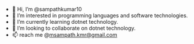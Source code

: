 - 👋 Hi, I’m @sampathkumar10
- 👀 I’m interested in programming languages and software technologies.
- 🌱 I’m currently learning dotnet technology.
- 💞️ I’m looking to collaborate on dotnet technology.
- 📫 reach me @msampath.kmr@gmail.com

<!---
sampathkumar10/sampathkumar10 is a ✨ special ✨ repository because its `README.md` (this file) appears on your GitHub profile.
You can click the Preview link to take a look at your changes.
--->
